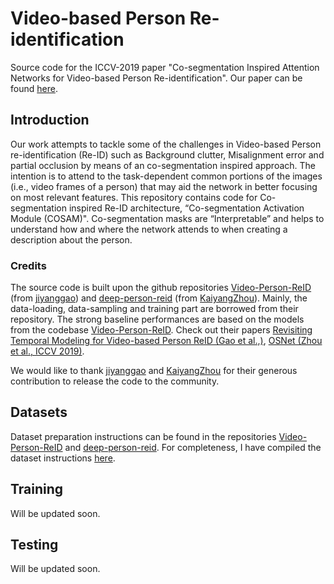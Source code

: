 # Video-based Person Re-identification
Source code for the ICCV-2019 paper "Co-segmentation Inspired Attention Networks for Video-based Person Re-identification". Our paper can be found <a href="http://openaccess.thecvf.com/content_ICCV_2019/papers/Subramaniam_Co-Segmentation_Inspired_Attention_Networks_for_Video-Based_Person_Re-Identification_ICCV_2019_paper.pdf" target="_blank">here</a>.

## Introduction

Our work attempts to tackle some of the challenges in Video-based Person re-identification (Re-ID) such as Background clutter, Misalignment error and partial occlusion by means of an co-segmentation inspired approach. The intention is to attend to the task-dependent common portions of the images (i.e., video frames of a person) that may aid the network in better focusing on most relevant features. This repository contains code for Co-segmentation inspired Re-ID architecture, “Co-segmentation Activation Module (COSAM)".
Co-segmentation masks are “Interpretable” and helps to understand how and where the network attends to when creating a description about the person.

### Credits

The source code is built upon the github repositories <a href="https://github.com/jiyanggao/Video-Person-ReID" target="_blank">Video-Person-ReID</a> (from <a href="https://github.com/jiyanggao" target="_blank">jiyanggao</a>) and <a href="https://github.com/KaiyangZhou/deep-person-reid" target="_blank">deep-person-reid</a> (from <a href="https://github.com/KaiyangZhou" target="_blank">KaiyangZhou</a>). Mainly, the data-loading, data-sampling and training part are borrowed from their repository. The strong baseline performances are based on the models from the codebase <a href="https://github.com/jiyanggao/Video-Person-ReID" target="_blank">Video-Person-ReID</a>. Check out their papers <a href="https://arxiv.org/abs/1805.02104" target="_blank">Revisiting Temporal Modeling for Video-based Person ReID (Gao et al.,)</a>, <a href="https://arxiv.org/abs/1905.00953" target="_blank">OSNet (Zhou et al., ICCV 2019)</a>.

We would like to thank <a href="https://github.com/jiyanggao" target="_blank">jiyanggao</a> and <a href="https://github.com/KaiyangZhou" target="_blank">KaiyangZhou</a> for their generous contribution to release the code to the community.

## Datasets

Dataset preparation instructions can be found in the repositories <a href="https://github.com/jiyanggao/Video-Person-ReID" target="_blank">Video-Person-ReID</a> and <a href="https://github.com/KaiyangZhou/deep-person-reid" target="_blank">deep-person-reid</a>. For completeness, I have compiled the dataset instructions <a href="./DATASETS.md" target="_blank">here</a>.

## Training

Will be updated soon.

## Testing

Will be updated soon.